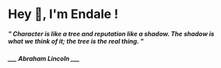 <h1 title="head"> Hey 👋, I'm Endale !</h1>

**<h5><i>" Character is like a tree and reputation like a shadow. The shadow is what we think of it; the tree is the real thing. "</i></h5>**

*<b>___ Abraham Lincoln ___</b>*
